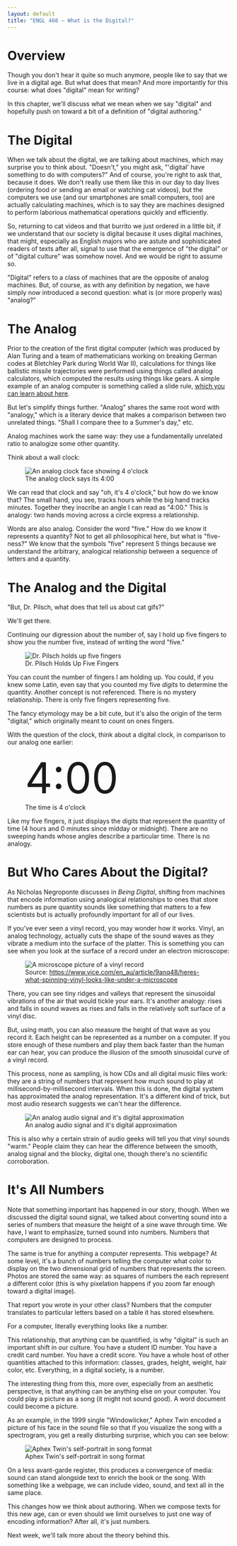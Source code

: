 ```yaml
---
layout: default
title: "ENGL 460 – What is the Digital?"
---
```


# Overview

Though you don't hear it quite so much anymore, people like to say that we live in a digital age. But what does that mean? And more importantly for this course: what does "digital" mean for writing?

In this chapter, we'll discuss what we mean when we say "digital" and hopefully push on toward a bit of a definition of "digital authoring."

# The Digital

When we talk about the digital, we are talking about machines, which may surprise you to think about. "Doesn't," you might ask, "'digital' have something to do with computers?" And of course, you're right to ask that, because it does. We don't really use them like this in our day to day lives (ordering food or sending an email or watching cat videos), but the computers we use (and our smartphones are small computers, too) are actually calculating machines, which is to say they are machines designed to perform laborious mathematical operations quickly and efficiently.

So, returning to cat videos and that burrito we just ordered in a little bit, if we understand that our society is digital because it uses digital machines, that might, especially as English majors who are astute and sophisticated readers of texts after all, signal to use that the emergence of "the digital" or of "digital culture" was somehow novel. And we would be right to assume so.

"Digital" refers to a class of machines that are the opposite of analog machines. But, of course, as with any definition by negation, we have simply now introduced a second question: what is (or more properly was) "analog?"

# The Analog

Prior to the creation of the first digital computer (which was produced by Alan Turing and a team of mathematicians working on breaking German codes at Bletchley Park during World War II), calculations for things like ballistic missile trajectories were performed using things called analog calculators, which computed the results using things like gears. A simple example of an analog computer is something called a slide rule, [which you can learn about here](https://www.youtube.com/watch?v=bxV9n4Ohab0).

But let's simplify things further. "Analog" shares the same root word with "analogy," which is a literary device that makes a comparison between two unrelated things. "Shall I compare thee to a Summer's day," etc.

Analog machines work the same way: they use a fundamentally unrelated ratio to analogize some other quantity.

Think about a wall clock:

<figure>
<img alt="An analog clock face showing 4 o'clock" src="https://external-content.duckduckgo.com/iu/?u=https%3A%2F%2Ftse1.mm.bing.net%2Fth%3Fid%3DOIP.8w51ae9avOLSWQegrIb5KQHaFu%26pid%3DApi&f=1">
<figcaption>The analog clock says its 4:00</figcaption>
</figure>

We can read that clock and say "oh, it's 4 o'clock," but how do we know that? The small hand, you see, tracks hours while the big hand tracks minutes. Together they inscribe an angle I can read as "4:00." This is analogy: two hands moving across a circle express a relationship.

Words are also analog. Consider the word "five." How do we know it represents a quantity? Not to get all philosophical here, but what is "five-ness?" We know that the symbols "five" represent 5 things because we understand the arbitrary, analogical relationship between a sequence of letters and a quantity.

# The Analog and the Digital

"But, Dr. Pilsch, what does that tell us about cat gifs?"

We'll get there.

Continuing our digression about the number of, say I hold up five fingers to show you the number five, instead of writing the word "five."

<figure>
<img alt="Dr. Pilsch holds up five fingers" src="/courses/engl460/images/01-fingers.jpg">
<figcaption>Dr. Pilsch Holds Up Five Fingers</figcaption>
</figure>

You can count the number of fingers I am holding up. You could, if you knew some Latin, even say that you counted my five *digits* to determine the quantity. Another concept is not referenced. There is no mystery relationship. There is only five fingers representing five.

The fancy etymology may be a bit cute, but it's also the origin of the term "digital," which originally meant to count on ones fingers.

With the question of the clock, think about a digital clock, in comparison to our analog one earlier:

<figure>
<span style="font-size: 96px">4:00</span>
<figcaption>The time is 4 o'clock</figcaption>
</figure>

Like my five fingers, it just displays the digits that represent the quantity of time (4 hours and 0 minutes since midday or midnight). There are no sweeping hands whose angles describe a particular time. There is no analogy.

# But Who Cares About the Digital?

As Nicholas Negroponte discusses in *Being Digital*, shifting from machines that encode information using analogical relationships to ones that store numbers as pure quantity sounds like something that matters to a few scientists but is actually profoundly important for all of our lives.

If you've ever seen a vinyl record, you may wonder how it works. Vinyl, an analog technology, actually cuts the shape of the sound waves as they vibrate a medium into the surface of the platter. This is something you can see when you look at the surface of a record under an electron microscope:

<figure>
<img src="https://video-images.vice.com/articles/5899ce48fe2fd44ee0f76330/lede/1487355536788-screen_shot_2017-02-17_at_10828_pm.png" alt="A microscope picture of a vinyl record">
<figcaption>Source: <a href="https://www.vice.com/en_au/article/9anq48/heres-what-spinning-vinyl-looks-like-under-a-microscope">https://www.vice.com/en_au/article/9anq48/heres-what-spinning-vinyl-looks-like-under-a-microscope</a></figcaption>
</figure>

There, you can see tiny ridges and valleys that represent the sinusoidal vibrations of the air that would tickle your ears. It's another analogy: rises and falls in sound waves as rises and falls in the relatively soft surface of a vinyl disc.

But, using math, you can also measure the height of that wave as you record it. Each height can be represented as a number on a computer. If you store enough of these numbers and play them back faster than the human ear can hear, you can produce the illusion of the smooth sinusoidal curve of a vinyl record.

This process, none as sampling, is how CDs and all digital music files work: they are a string of numbers that represent how much sound to play at millisecond-by-millisecond intervals. When this is done, the digital system has approximated the analog representation. It's a different kind of trick, but most audio research suggests we can't hear the difference.

<figure>
<img alt="An analog audio signal and it's digital approximation" src="https://external-content.duckduckgo.com/iu/?u=https%3A%2F%2Ftse1.mm.bing.net%2Fth%3Fid%3DOIP.fIv_NdrjdDyvaG-3uM9GkwHaEo%26pid%3DApi&f=1">
<figcaption>An analog audio signal and it's digital approximation</figcaption>
</figure>

This is also why a certain strain of audio geeks will tell you that vinyl sounds "warm." People claim they can hear the difference between the smooth, analog signal and the blocky, digital one, though there's no scientific corroboration.

# It's All Numbers

Note that something important has happened in our story, though. When we discussed the digital sound signal, we talked about converting sound into a series of numbers that measure the height of a sine wave through time. We have, I want to emphasize, turned sound into numbers. Numbers that computers are designed to process.

The same is true for anything a computer represents. This webpage? At some level, it's a bunch of numbers telling the computer what color to display on the two dimensional grid of numbers that represents the screen. Photos are stored the same way: as squares of numbers the each represent a different color (this is why pixelation happens if you zoom far enough toward a digital image).

That report you wrote in your other class? Numbers that the computer translates to particular letters based on a table it has stored elsewhere.

For a computer, literally everything looks like a number.

This relationship, that anything can be quantified, is why "digital" is such an important shift in our culture. You have a student ID number. You have a credit card number. You have a credit score. You have a whole host of other quantities attached to this information: classes, grades, height, weight, hair color, etc. Everything, in a digital society, is a number.

The interesting thing from this, more over, especially from an aesthetic perspective, is that anything can be anything else on your computer. You could play a picture as a song (it might not sound good). A word document could become a picture.

As an example, in the 1999 single "Windowlicker," Aphex Twin encoded a picture of his face in the sound file so that if you visualize the song with a spectrogram, you get a really disturbing surprise, which you can see below:

<figure>
<img alt="Aphex Twin's self-portrait in song format" src="/courses/engl460/images/01-aphex-twin.png">
<figcaption>Aphex Twin's self-portrait in song format</figcaption>
</figure>

On a less avant-garde register, this produces a convergence of media: sound can stand alongside text to enrich the book or the song. With something like a webpage, we can include video, sound, and text all in the same place.

This changes how we think about authoring. When we compose texts for this new age, can or even should we limit ourselves to just one way of encoding information? After all, it's just numbers.

Next week, we'll talk more about the theory behind this.
